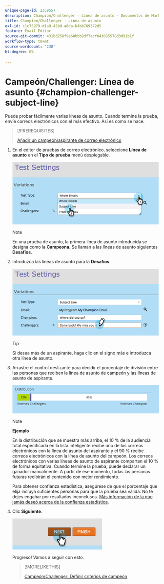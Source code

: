 ```yaml
---
unique-page-id: 2359557
description: Champion/Challenger - Línea de asunto - Documentos de Marketo - Documentación del producto
title: Champion/Challenger - Línea de asunto
exl-id: c1c75979-d1a9-459d-a0da-b4bb769372d5
feature: Email Editor
source-git-commit: 431bd258f9a68bbb9df7acf043085578d3d91b1f
workflow-type: tm+mt
source-wordcount: '238'
ht-degree: 0%

---
```


# Campeón/Challenger: Línea de asunto {#champion-challenger-subject-line}

Puede probar fácilmente varias líneas de asunto. Cuando termine la prueba, envíe correos electrónicos con el más efectivo. Así es como se hace.

>[!PREREQUISITES]
>
>[Añadir un campeón/aspirante de correo electrónico](/help/marketo/product-docs/email-marketing/general/functions-in-the-editor/email-tests-champion-challenger/add-an-email-champion-challenger.md)

1. En el editor de pruebas de correo electrónico, seleccione **Línea de asunto** en el **Tipo de prueba** menú desplegable.

   ![](assets/image2014-9-15-12-3a37-3a50.png)

   >[!NOTE]
   >
   >En una prueba de asunto, la primera línea de asunto introducida se designa como la **Campeona**. Se llaman a las líneas de asunto siguientes **Desafíos**.

1. Introduzca las líneas de asunto para la **Desafíos**.

   ![](assets/image2014-9-15-12-3a38-3a4.png)

   >[!TIP]
   >
   >Si desea más de un aspirante, haga clic en el signo más e introduzca otra línea de asunto.

1. Arrastre el control deslizante para decidir el porcentaje de división entre las personas que reciben la línea de asunto de campeón y las líneas de asunto de aspirante.

   ![](assets/image2015-8-7-15-3a19-3a50.png)

   >[!NOTE]
   >
   >**Ejemplo**
   >
   >En la distribución que se muestra más arriba, el 10 % de la audiencia total especificada en la lista inteligente recibe uno de los correos electrónicos con la línea de asunto del aspirante y el 90 % recibe correos electrónicos con la línea de asunto del campeón. Los correos electrónicos con varias líneas de asunto de aspirante comparten el 10 % de forma equitativa. Cuando termine la prueba, puede declarar un ganador manualmente. A partir de ese momento, todas las personas futuras recibirán el contenido con mejor rendimiento.

   Para obtener confianza estadística, asegúrese de que el porcentaje que elija incluya suficientes personas para que la prueba sea válida. No te dejes engañar por resultados inconclusos. [Más información de la que jamás deseó acerca de la confianza estadística](https://en.wikipedia.org/wiki/Confidence_interval).

1. Clic **Siguiente**.

   ![](assets/image2014-9-15-12-3a40-3a42.png)

   Progreso! Vamos a seguir con esto.

   >[!MORELIKETHIS]
   >
   >[Campeón/Challenger: Definir criterios de campeón](/help/marketo/product-docs/email-marketing/general/functions-in-the-editor/email-tests-champion-challenger/champion-challenger-define-champion-criteria.md)
